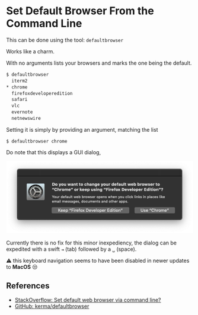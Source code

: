 # Set Default Browser From the Command Line

This can be done using the tool: `defaultbrowser`

Works like a charm.

With no arguments lists your browsers and marks the one being the default.

```bash
$ defaultbrowser
  iterm2
* chrome
  firefoxdeveloperedition
  safari
  vlc
  evernote
  netnewswire
```

Setting it is simply by providing an argument, matching the list

```
$ defaultbrowser chrome
```

Do note that this displays a GUI dialog,

![GUI dialog](defaultbrowser.png)

Currently there is no fix for this minor inexpediency, the dialog can be expedited with a swift `⇥` (tab) followed by a `␣` (space).

 :warning: this keyboard navigation seems to have been disabled in newer updates to **MacOS** :unamused:

## References

- [StackOverflow: Set default web browser via command line?](https://stackoverflow.com/questions/17528688/set-default-web-browser-via-command-line)
- [GitHub: kerma/defaultbrowser](https://github.com/kerma/defaultbrowser)
